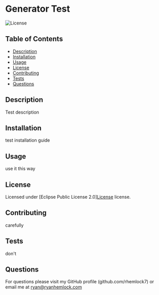 # Generator Test
![License](https://img.shields.io/badge/license-EPL--2.0-brightgreen.svg)

## Table of Contents
- [Description](#description)
- [Installation](#installation)
- [Usage](#usage)
- [License](#license)
- [Contributing](#contributing)
- [Tests](#tests)
- [Questions](#questions)


## Description

Test description


## Installation

test installation guide


## Usage

use it this way

## License

Licensed under [Eclipse Public License 2.0][License](https://opensource.org/licenses/EPL-2.0) license.


## Contributing

carefully


## Tests

don't


## Questions

For questions please visit my GitHub profile (github.com/rhemlock7) or email me at ryan@ryanhemlock.com
